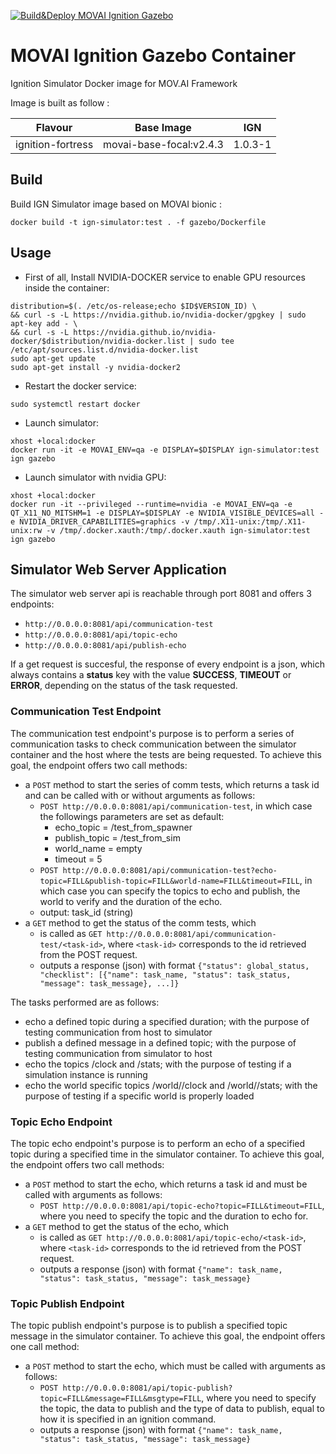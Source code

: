 [![Build&Deploy MOVAI Ignition Gazebo](https://github.com/MOV-AI/containers-ign-simulator/actions/workflows/docker-ci.yml/badge.svg?branch=main)](https://github.com/MOV-AI/containers-ign-simulator/actions/workflows/docker-ci.yml)

# MOVAI Ignition Gazebo Container

Ignition Simulator Docker image for MOV.AI Framework

Image is built as follow :

| Flavour      | Base Image | IGN |
| ------------ | ---------- | ------ |
| ignition-fortress | movai-base-focal:v2.4.3 | 1.0.3-1 |



## Build

Build IGN Simulator image based on MOVAI bionic :

    docker build -t ign-simulator:test . -f gazebo/Dockerfile

## Usage

- First of all, Install NVIDIA-DOCKER service to enable GPU resources inside the container:
```
distribution=$(. /etc/os-release;echo $ID$VERSION_ID) \
&& curl -s -L https://nvidia.github.io/nvidia-docker/gpgkey | sudo apt-key add - \
&& curl -s -L https://nvidia.github.io/nvidia-docker/$distribution/nvidia-docker.list | sudo tee /etc/apt/sources.list.d/nvidia-docker.list
sudo apt-get update
sudo apt-get install -y nvidia-docker2
```

- Restart the docker service:
```
sudo systemctl restart docker
```

- Launch simulator:
```
xhost +local:docker
docker run -it -e MOVAI_ENV=qa -e DISPLAY=$DISPLAY ign-simulator:test ign gazebo
```

- Launch simulator with nvidia GPU:
```
xhost +local:docker
docker run -it --privileged --runtime=nvidia -e MOVAI_ENV=qa -e QT_X11_NO_MITSHM=1 -e DISPLAY=$DISPLAY -e NVIDIA_VISIBLE_DEVICES=all -e NVIDIA_DRIVER_CAPABILITIES=graphics -v /tmp/.X11-unix:/tmp/.X11-unix:rw -v /tmp/.docker.xauth:/tmp/.docker.xauth ign-simulator:test ign gazebo
```

## Simulator Web Server Application

The simulator web server api is reachable through port 8081 and offers 3 endpoints:
- `http://0.0.0.0:8081/api/communication-test`
- `http://0.0.0.0:8081/api/topic-echo`
- `http://0.0.0.0:8081/api/publish-echo`

If a get request is succesful, the response of every endpoint is a json, which always contains a **status** key with the value **SUCCESS**, **TIMEOUT** or **ERROR**, depending on the status of the task requested.

### Communication Test Endpoint

The communication test endpoint's purpose is to perform a series of communication tasks to check communication between the simulator container and the host where the tests are being requested. To achieve this goal, the endpoint offers two call methods:
- a `POST` method to start the series of comm tests, which returns a task id and can be called with or without arguments as follows:
    - `POST http://0.0.0.0:8081/api/communication-test`, in which case the followings parameters are set as default:
        - echo_topic = /test_from_spawner
        - publish_topic = /test_from_sim
        - world_name = empty
        - timeout = 5
    - `POST http://0.0.0.0:8081/api/communication-test?echo-topic=FILL&publish-topic=FILL&world-name=FILL&timeout=FILL`, in which case you can specify the topics to echo and publish, the world to verify and the duration of the echo.
    - output: task_id (string)
- a `GET` method to get the status of the comm tests, which
    - is called as `GET http://0.0.0.0:8081/api/communication-test/<task-id>`, where `<task-id>` corresponds to the id retrieved from the POST request.
    - outputs a response (json) with format `{"status": global_status, "checklist": [{"name": task_name, "status": task_status, "message": task_message}, ...]}`

The tasks performed are as follows:
- echo a defined topic during a specified duration; with the purpose of testing communication from host to simulator
- publish a defined message in a defined topic; with the purpose of testing communication from simulator to host
- echo the topics /clock and /stats; with the purpose of testing if a simulation instance is running
- echo the world specific topics /world/<world-name>/clock and /world/<world-name>/stats; with the purpose of testing if a specific world is properly loaded

### Topic Echo Endpoint

The topic echo endpoint's purpose is to perform an echo of a specified topic during a specified time in the simulator container. To achieve this goal, the endpoint offers two call methods:
- a `POST` method to start the echo, which returns a task id and must be called with arguments as follows:
    - `POST http://0.0.0.0:8081/api/topic-echo?topic=FILL&timeout=FILL`, where you need to specify the topic and the duration to echo for.
- a `GET` method to get the status of the echo, which
    - is called as `GET http://0.0.0.0:8081/api/topic-echo/<task-id>`, where `<task-id>` corresponds to the id retrieved from the POST request.
    - outputs a response (json) with format `{"name": task_name, "status": task_status, "message": task_message}`

### Topic Publish Endpoint

The topic publish endpoint's purpose is to publish a specified topic message in the simulator container. To achieve this goal, the endpoint offers one call method:
- a `POST` method to start the echo, which must be called with arguments as follows:
    - `POST http://0.0.0.0:8081/api/topic-publish?topic=FILL&message=FILL&msgtype=FILL`, where you need to specify the topic, the data to publish and the type of data to publish, equal to how it is specified in an ignition command.
    - outputs a response (json) with format `{"name": task_name, "status": task_status, "message": task_message}`
